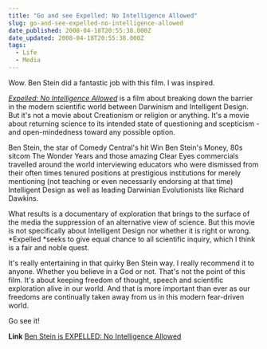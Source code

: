 ```yaml
---
title: "Go and see Expelled: No Intelligence Allowed"
slug: go-and-see-expelled-no-intelligence-allowed
date_published: 2008-04-18T20:55:38.000Z
date_updated: 2008-04-18T20:55:38.000Z
tags:
  - Life
  - Media
---
```


Wow. Ben Stein did a fantastic job with this film. I was inspired.

[*Expelled: No Intelligence Allowed*](http://www.expelledthemovie.com/) is a film about breaking down the barrier in the modern scientific world between Darwinism and Intelligent Design. But it's not a movie about Creationism or religion or anything. It's a movie about returning science to its intended state of questioning and scepticism - and open-mindedness toward any possible option.

Ben Stein, the star of Comedy Central's hit Win Ben Stein's Money, 80s sitcom The Wonder Years and those amazing Clear Eyes commercials travelled around the world interviewing educators who were dismissed from their often times tenured positions at prestigious institutions for merely mentioning (not teaching or even necessarily endorsing at that time) Intelligent Design as well as leading Darwinian Evolutionists like Richard Dawkins.

What results is a documentary of exploration that brings to the surface of the media the suppression of an alternative view of science. But this movie is not specifically about Intelligent Design nor whether it is right or wrong. *Expelled *seeks to give equal chance to all scientific inquiry, which I think is a fair and noble quest.

It's really entertaining in that quirky Ben Stein way. I really recommend it to anyone. Whether you believe in a God or not. That's not the point of this film. It's about keeping freedom of thought, speech and scientific exploration alive in our world. And that is more important than ever as our freedoms are continually taken away from us in this modern fear-driven world.

Go see it!

**Link**
[Ben Stein is EXPELLED: No Intelligence Allowed](http://www.expelledthemovie.com/)
